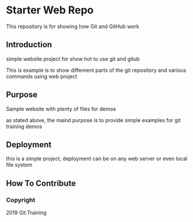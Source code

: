 # Starter Web Repo

This repository is for showing how Git and GitHub work

## Introduction

simple website project for show hot to use git and gitub

This is example is to show diffenrent parts of the git repository and various commands using web project

## Purpose

Sample website with plenty of files for demos

as stated above, the maind purpose is to provide simple examples for git training demos

## Deployment

this is a simple project, deployment can be on any web server or even local file system

## How To Contribute


### Copyright

2019 Git.Training